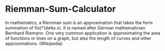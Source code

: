 # Riemman-Sum-Calculator
In mathematics, a Riemman sum is an approximation that takes the form  
summation of f(x)*(delta x). It is named after German mathematician Bernhard Riemann. One very common application is approximating the area of functions or lines on a graph, but also the length of curves and other approximations. (Wikipedia)

